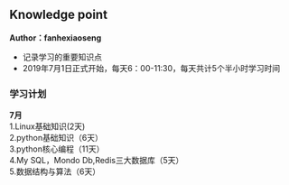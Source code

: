 ## Knowledge point
**Author：fanhexiaoseng**
- 记录学习的重要知识点<br>
- 2019年7月1日正式开始，每天6：00-11:30，每天共计5个半小时学习时间
### 学习计划
**7月**<br>
1.Linux基础知识(2天)<br>
2.python基础知识（6天）<br>
3.python核心编程（11天）<br>
4.My SQL，Mondo Db,Redis三大数据库（5天）<br>
5.数据结构与算法（6天）<br>

